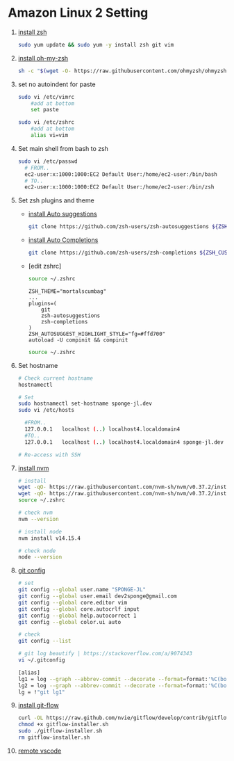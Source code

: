 # Amazon Linux 2 Setting

1. [install zsh](https://github.com/ohmyzsh/ohmyzsh/wiki/Installing-ZSH#centosrhel)

	```bash
	sudo yum update && sudo yum -y install zsh git vim
	```

2. [install oh-my-zsh](https://github.com/ohmyzsh/ohmyzsh#basic-installation)

	```bash
	sh -c "$(wget -O- https://raw.githubusercontent.com/ohmyzsh/ohmyzsh/master/tools/install.sh)"
	```

3. set no autoindent for paste

	```bash
	sudo vi /etc/vimrc
		#add at bottom
		set paste
	
	sudo vi /etc/zshrc
		#add at bottom
		alias vi=vim
	```

4. Set main shell from bash to zsh

	```bash
	sudo vi /etc/passwd
	  # FROM..
	  ec2-user:x:1000:1000:EC2 Default User:/home/ec2-user:/bin/bash
	  # TO..
	  ec2-user:x:1000:1000:EC2 Default User:/home/ec2-user:/bin/zsh
	```
	
5. Set zsh plugins and theme

	- [install Auto suggestions](https://github.com/zsh-users/zsh-autosuggestions/blob/master/INSTALL.md#oh-my-zsh)

		```bash
		git clone https://github.com/zsh-users/zsh-autosuggestions ${ZSH_CUSTOM:-~/.oh-my-zsh/custom}/plugins/zsh-autosuggestions
		```

	- [install Auto Completions](https://github.com/zsh-users/zsh-completions#oh-my-zsh)

		```bash
		git clone https://github.com/zsh-users/zsh-completions ${ZSH_CUSTOM:=~/.oh-my-zsh/custom}/plugins/zsh-completions
		```

	- [edit zshrc]
	
		```bash
		source ~/.zshrc
		```
	
		```plain text
		ZSH_THEME="mortalscumbag"
		...
		plugins=(
			git
			zsh-autosuggestions
			zsh-completions
		)
		ZSH_AUTOSUGGEST_HIGHLIGHT_STYLE="fg=#ffd700"
		autoload -U compinit && compinit
		```
		
		```bash
		source ~/.zshrc
		```
		
6. Set hostname

	```bash
	# Check current hostname
	hostnamectl
	
	# Set
	sudo hostnamectl set-hostname sponge-jl.dev
	sudo vi /etc/hosts
	
	  #FROM..
	  127.0.0.1   localhost (..) localhost4.localdomain4
	  #TO..
	  127.0.0.1   localhost (..) localhost4.localdomain4 sponge-jl.dev
	
	# Re-access with SSH
	```

7. [install nvm](https://github.com/nvm-sh/nvm#install--update-script)

	```bash
	# install
	wget -qO- https://raw.githubusercontent.com/nvm-sh/nvm/v0.37.2/install.sh | bash
	wget -qO- https://raw.githubusercontent.com/nvm-sh/nvm/v0.37.2/install.sh | zsh
	source ~/.zshrc
	
	# check nvm
	nvm --version
	
	# install node
	nvm install v14.15.4
	
	# check node
	node --version
	```
8. [git config](https://git-scm.com/book/ko/v2/%EC%8B%9C%EC%9E%91%ED%95%98%EA%B8%B0-Git-%EC%B5%9C%EC%B4%88-%EC%84%A4%EC%A0%95)

	```bash
	# set
	git config --global user.name "SPONGE-JL"
	git config --global user.email dev2sponge@gmail.com
	git config --global core.editor vim
	git config --global core.autocrlf input
	git config --global help.autocorrect 1
	git config --global color.ui auto

	# check
	git config --list

	# git log beautify | https://stackoverflow.com/a/9074343
	vi ~/.gitconfig
	
	[alias]
	lg1 = log --graph --abbrev-commit --decorate --format=format:'%C(bold blue)%h%C(reset) - %C(bold green)(%ar)%C(reset) %C(white)%s%C(reset) %C(dim white)- %an%C(reset)%C(bold yellow)%d%C(reset)' --all
	lg2 = log --graph --abbrev-commit --decorate --format=format:'%C(bold blue)%h%C(reset) - %C(bold cyan)%aD%C(reset) %C(bold green)(%ar)%C(reset)%C(bold yellow)%d%C(reset)%n''          %C(white)%s%C(reset) %C(dim white)- %an%C(reset)' --all
	lg = !"git lg1"
	```

9. [install git-flow](https://github.com/nvie/gitflow/wiki/Linux#other-linuxes)

	```bash
	curl -OL https://raw.github.com/nvie/gitflow/develop/contrib/gitflow-installer.sh
	chmod +x gitflow-installer.sh
	sudo ./gitflow-installer.sh
	rm gitflow-installer.sh
	```

10. [remote vscode](https://code.visualstudio.com/docs/remote/ssh)
